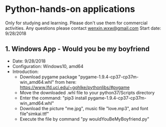 # Python-hands-on applications
Only for studying and learning. 
Please don't use them for commercial activities.
Any questions please contact wenxin.wxw@gmail.com
Start date: 9/28/2018

## 1. Windows App - Would you be my boyfriend
* Date: 9/28/2018
* Configuration: Windows10, amd64
* Introduction:
  * Download pygame package "pygame-1.9.4-cp37-cp37m-win_amd64.whl" from here: https://www.lfd.uci.edu/~gohlke/pythonlibs/#pygame
  * Move the downloaded .whl file to your python37/Scripts directory
  * Enter the command: "pip3 install pygame-1.9.4-cp37-cp37m-win_amd64.whl"
  * Download the picture "me.jpg", music file "love.mp3", and font file"simkai.ttf" 
  * Execute the file by command "py wouldYouBeMyBoyfriend.py"
